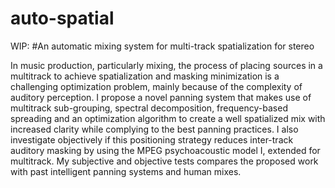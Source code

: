 # auto-spatial
WIP: #An automatic mixing system for multi-track spatialization for stereo

In music production, particularly mixing, the process of placing sources in a multitrack to achieve spatialization and masking minimization is a challenging optimization problem, mainly because of the complexity of auditory perception. I propose a novel panning system that makes use of multitrack sub-grouping, spectral decomposition, frequency-based spreading and an optimization algorithm to create a well spatialized mix with increased clarity while complying to the best panning practices. I also investigate objectively if this positioning strategy reduces inter-track auditory masking by using the MPEG psychoacoustic model I, extended for multitrack. My subjective and objective tests compares the proposed work with past intelligent panning systems and human mixes.
